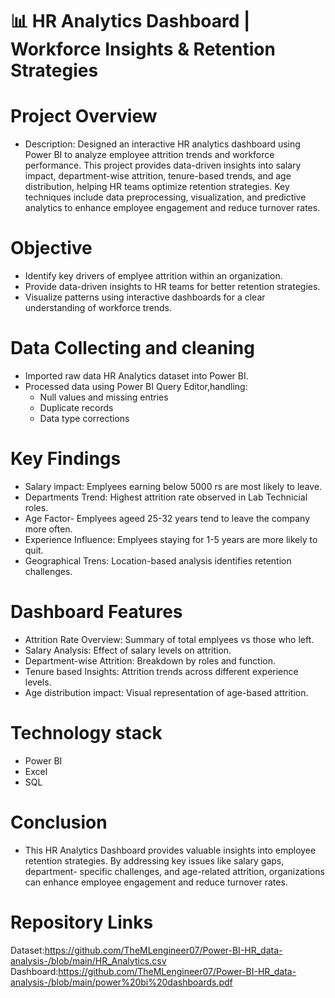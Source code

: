 # 📊 HR Analytics Dashboard | Workforce Insights & Retention Strategies

# Project Overview
* Description: Designed an interactive HR analytics dashboard using Power BI to analyze employee attrition trends and workforce performance. This 
 project provides data-driven insights into salary impact, department-wise attrition, tenure-based trends, and age distribution, helping HR teams 
 optimize retention strategies. Key techniques include data preprocessing, visualization, and predictive analytics to enhance employee engagement
 and reduce turnover rates.

# Objective

* Identify key drivers of emplyee attrition within an organization.
* Provide data-driven insights to HR teams for better retention strategies.
* Visualize patterns using interactive dashboards for a clear understanding of workforce trends.

# Data Collecting and cleaning

* Imported raw data HR Analytics dataset into Power BI.
* Processed data using Power BI Query Editor,handling:
   * Null values and missing entries
   * Duplicate records
   * Data type corrections

# Key Findings

* Salary impact: Emplyees earning below 5000 rs are most likely to leave.
* Departments Trend: Highest attrition rate observed in Lab Technicial roles.
* Age Factor- Emplyees ageed 25-32 years tend to leave the company more often.
* Experience Influence: Emplyees staying for 1-5 years are more likely to quit.
* Geographical Trens: Location-based analysis identifies retention challenges.

# Dashboard Features

* Attrition Rate Overview: Summary of total emplyees vs those who left.
* Salary Analysis: Effect of salary levels on attrition.
* Department-wise Attrition: Breakdown by roles and function.
* Tenure based Insights: Attrition trends across different experience levels.
* Age distribution impact: Visual representation of age-based attrition.


# Technology stack

* Power BI
* Excel
* SQL

# Conclusion

* This HR Analytics Dashboard provides valuable insights into employee retention strategies. By addressing key issues like salary gaps, department- 
  specific challenges, and age-related attrition, organizations can enhance employee engagement and reduce turnover rates.

# Repository Links

Dataset:https://github.com/TheMLengineer07/Power-BI-HR_data-analysis-/blob/main/HR_Analytics.csv
Dashboard:https://github.com/TheMLengineer07/Power-BI-HR_data-analysis-/blob/main/power%20bi%20dashboards.pdf



